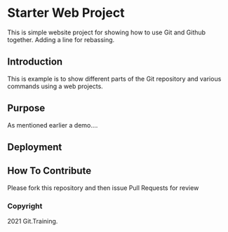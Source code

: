 # Starter Web Project

This is simple website project for showing how to use Git and Github together. Adding a line for rebassing.

## Introduction

This is example is to show different parts of the Git repository and various commands using a web projects. 

## Purpose

As mentioned earlier a demo....

## Deployment

## How To Contribute

Please fork this repository and then issue Pull Requests for review

### Copyright 

2021 Git.Training.